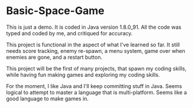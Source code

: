 # Basic-Space-Game
This is just a demo. It is coded in Java version 1.8.0_91. All the code was typed and coded by me, and critiqued for accuracy. 

This project is functional in the aspect of what I've learned so far. It still needs score tracking, enemy re-spawn, a menu system, game over when enemies are gone, and a restart button. 

This project will be the first of many projects, that spawn my coding skills, while having fun making games and exploring my coding skills. 

For the moment, I like Java and I'll keep committing stuff in Java. Seems logical to attempt to master a language that is multi-platform. Seems like a good language to make games in. 
